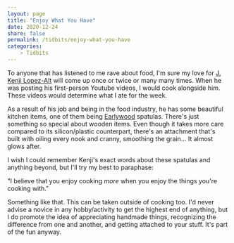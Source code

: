 ```yaml
---
layout: page
title: "Enjoy What You Have"
date: 2020-12-24
share: false
permalink: /tidbits/enjoy-what-you-have
categories:
    - Tidbits
---
```


To anyone that has listened to me rave about food, I'm sure my love for [J. Kenji Lopez-Alt](https://www.youtube.com/user/kenjialt) will come up once or twice or many many times. When he was posting his first-person Youtube videos, I would cook alongside him. These videos would determine what I ate for the week. 

As a result of his job and being in the food industry, he has some beautiful kitchen items, one of them being [Earlywood](https://www.earlywooddesigns.com/) spatulas. There's just something so special about wooden items. Even though it takes more care compared to its silicon/plastic counterpart, there's an attachment that's built with oiling every nook and cranny, smoothing the grain... It almost glows after. 

I wish I could remember Kenji's exact words about these spatulas and anything beyond, but I'll try my best to paraphase:

"I believe that you enjoy cooking *more* when you enjoy the things you're cooking with."

Something like that. This can be taken outside of cooking too. I'd never advise a novice in any hobby/activity to get the highest end of anything, but I do promote the idea of appreciating handmade things, recognizing the difference from one and another, and getting attached to your stuff. It's part of the fun anyway.